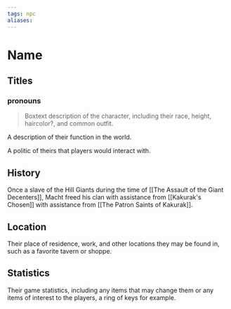 ```yaml
---
tags: npc
aliases:
---
```

# Name
## Titles
### pronouns

> Boxtext description of the character, including their race, height, haircolor?, and common outfit.

A description of their function in the world.

A politic of theirs that players would interact with.

## History
Once a slave of the Hill Giants during the time of [[The Assault of the Giant Decenters]], Macht freed his clan with assistance from [[Kakurak's Chosen]] with assistance from [[The Patron Saints of Kakurak]].

## Location
Their place of residence, work, and other locations they may be found in, such as a favorite tavern or shoppe.

## Statistics
Their game statistics, including any items that may change them or any items of interest to the players, a ring of keys for example.